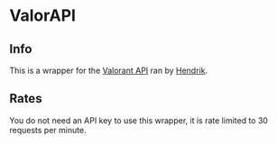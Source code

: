 # ValorAPI

## Info

This is a wrapper for the [Valorant API](https://github.com/Henrik-3/unofficial-valorant-api) ran by [Hendrik](https://github.com/Henrik-3).

## Rates

You do not need an API key to use this wrapper, it is rate limited to 30 requests per minute.
